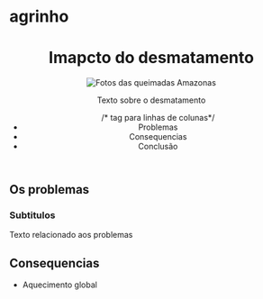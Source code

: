 # agrinho
<!DOCTYPE html> <html lang="pt-br"> <head> <meta charset="UTF-8"> <meta name="viewport" content="width=device-width, initial-scale=1.0"> <title>Agrinho 2025</title> <link rel="stylesheet" href="style.css"> </head> <body> <header> <h1>Imapcto do desmatamento</h1> <img src="Imagem.jpg" alt="Fotos das queimadas Amazonas"> <p>Texto sobre o desmatamento</p> <nav> <ul> /* tag para linhas de colunas*/ <li><a href="#Problemas"></a>Problemas</li> <li><a href="#Consequencias"></a> Consequencias</li> <li><a href="Conclusao"></a> Conclusão</li> </ul> </nav> </header> <main> <sectoion id="Problemas" class="Conteudo"> <h2> Os problemas</h2> <article> <h3>Subtitulos</h3> <p>Texto relacionado aos problemas</p> </article> </sectoion> <section id="Consequencias" class="Conteudo"> <h2>Consequencias</h2> <ul> <li>Aquecimento global</li>